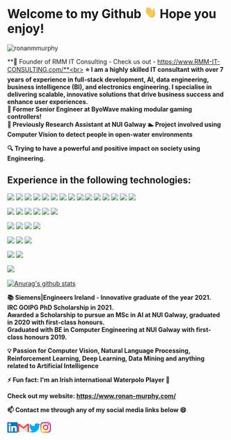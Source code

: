 <h1>Welcome to my Github <img src="https://github.com/ronanmmurphy/ronanmmurphy/blob/main/Hi.gif" width="29px"> Hope you enjoy!</h1>

<p align="left"> <img src=https://komarev.com/ghpvc/?username=ronanmmurphy alt=ronanmmurphy> </p>

**🔭 Founder of RMM IT Consulting - Check us out - https://www.RMM-IT-CONSULTING.com/**<br>
**⭐ I am a highly skilled IT consultant with over 7 years of experience in full-stack development, AI, data engineering, business intelligence (BI), and electronics engineering. I specialise in delivering scalable, innovative solutions that drive business success and enhance user experiences.**<br>
**🔭 Former Senior Engineer at ByoWave making modular gaming controllers!**<br>
**🔭  Previously Research Assistant at NUI Galway
  🏊  Project involved using Computer Vision to detect people in open-water environments**

**🔍 Trying to have a powerful and positive impact on society using Engineering.**

<h2>Experience in the following technologies:</h2>

<p float="left">
  	<code><a href="https://www.python.org/" target="_blank"><img height="50" src="https://www.vectorlogo.zone/logos/python/python-ar21.svg"></a></code>
  <code><a href="https://www.javascript.com/" target="_blank"><img height="50"  src="https://www.vectorlogo.zone/logos/javascript/javascript-ar21.svg"></a></code>
  <code><a href="https://react.dev/" target="_blank"><img height="50"  src="https://www.vectorlogo.zone/logos/reactjs/reactjs-ar21.svg"></a></code>
  <code><a href="https://redux.js.org/" target="_blank"><img height="50"  src="https://www.vectorlogo.zone/logos/js_redux/js_redux-ar21.svg"></a></code>
  <code><a href="https://nodejs.org/en" target="_blank"><img height="50"  src="https://www.vectorlogo.zone/logos/nodejs/nodejs-ar21.svg"></a></code>
  <code><a href="https://expressjs.com/" target="_blank"><img height="50"  src="https://www.vectorlogo.zone/logos/expressjs/expressjs-ar21.svg"></a></code>
  <code><a href="https://www.djangoproject.com/" target="_blank"><img height="50" src="https://www.vectorlogo.zone/logos/djangoproject/djangoproject-ar21.svg"></a></code>
  <code><a href="https://www.vectorlogo.zone/logos/palletsprojects_flask/" target="_blank"><img height="50" src="https://www.vectorlogo.zone/logos/palletsprojects_flask/palletsprojects_flask-ar21.svg"></a></code>
   <code><a href="https://www.php.net/" target="_blank"><img height="50" src="https://www.vectorlogo.zone/logos/php/php-ar21.svg"></a></code>
   <code><a href="https://laravel.com/" target="_blank"><img height="50" src="https://www.vectorlogo.zone/logos/laravel/laravel-ar21.svg"></a></code>
  <code><a href="https://www.java.com/en/" target="_blank"><img height="50" src="https://www.vectorlogo.zone/logos/java/java-ar21.svg"></a></code>
  <code><a href="https://www.android.com/" target="_blank"><img height="50" src="https://www.vectorlogo.zone/logos/android/android-ar21.svg"></a></code>
    <code><a href="https://azure.microsoft.com/en-us/" target="_blank"><img height="50" src="https://www.vectorlogo.zone/logos/microsoft_azure/microsoft_azure-ar21.svg"></a></code>
  <code><a href="https://cloud.google.com/" target="_blank"><img height="50" src="https://www.vectorlogo.zone/logos/google_cloud/google_cloud-ar21.svg"></a></code>
  <code><a href="https://aws.amazon.com/" target="_blank"><img height="50" src="https://www.vectorlogo.zone/logos/amazon_aws/amazon_aws-ar21.svg"></a></code>
  
  <code><a href="https://www.tensorflow.org/" target="_blank"><img height="50" src="https://www.vectorlogo.zone/logos/tensorflow/tensorflow-ar21.svg"></a></code>
  <code><a href="https://pytorch.org/" target="_blank"><img height="50" src="https://www.vectorlogo.zone/logos/pytorch/pytorch-ar21.svg"></a></code>
  <code><a href="https://opencv.org/" target="_blank"><img height="50" src="https://www.vectorlogo.zone/logos/opencv/opencv-ar21.svg"></a></code>
  <code><a href="https://jupyter.org/" target="_blank"><img height="50" src="https://www.vectorlogo.zone/logos/jupyter/jupyter-ar21.svg"></a></code>
  <code><a href="https://hadoop.apache.org/" target="_blank"><img height="50" src="https://www.vectorlogo.zone/logos/apache_hadoop/apache_hadoop-ar21.svg"></a></code>
  <code><a href="https://spark.apache.org/" target="_blank"><img height="50" src="https://www.vectorlogo.zone/logos/apache_spark/apache_spark-ar21.svg"></a></code>
  
  <code><a href="https://www.mysql.com/" target="_blank"><img height="50" src="https://www.vectorlogo.zone/logos/mysql/mysql-ar21.svg"></a></code>
  <code><a href="https://www.mongodb.com/" target="_blank"><img height="50" src="https://www.vectorlogo.zone/logos/mongodb/mongodb-ar21.svg"></a></code>
  <code><a href="https://www.postgresql.org/" target="_blank"><img height="50" src="https://www.vectorlogo.zone/logos/postgresql/postgresql-ar21.svg"></a></code>
  <code><a href="https://www.arduino.cc/" target="_blank"><img height="50" src="https://www.vectorlogo.zone/logos/arduino/arduino-ar21.svg"></a></code>
 
  <code><a href="https://www.json.org/" target="_blank"><img height="50" src="https://www.vectorlogo.zone/logos/json/json-ar21.svg"></a></code>
  <code><a href="https://www.r-project.org/" target="_blank"><img height="50" src="https://www.vectorlogo.zone/logos/r-project/r-project-ar21.svg"></a></code>
  <code><a href="https://www.atlassian.com/software/jira" target="_blank"><img height="50" src="https://www.vectorlogo.zone/logos/atlassian_jira/atlassian_jira-ar21.svg"></a></code>
  
  <code><a href="https://git-scm.com/" target="_blank"><img height="50" src="https://www.vectorlogo.zone/logos/git-scm/git-scm-ar21.svg"></a></code>
  <code><a href="https://gradle.org/" target="_blank"><img height="50" src="https://www.vectorlogo.zone/logos/gradle/gradle-ar21.svg"></a></code>
  
  <code><a href="https://www.shippable.com/" target="_blank"><img height="50" src="https://www.vectorlogo.zone/logos/shippable/shippable-ar21.svg"></a></code>
</p>

[![Anurag's github stats](https://github-readme-stats.vercel.app/api?username=ronanmmurphy)](https://github.com/anuraghazra/github-readme-stats)

**📚  Siemens|Engineers Ireland - Innovative graduate of the year 2021.<br>
      IRC GOIPG PhD Scholarship in 2021.<br>
      Awarded a Scholarship to pursue an MSc in AI at NUI Galway, graduated in 2020 with first-class honours.<br>
      Graduated with BE in Computer Engineering at NUI Galway with first-class honours 2019.**

**💡 Passion for Computer Vision, Natural Language Processing, Reinforcement Learning, Deep Learning, Data Mining and anything related to Artificial Intelligence**


**⚡ Fun fact: I'm an Irish international Waterpolo Player 🤽**

**Check out my website: https://www.ronan-murphy.com/**

**📫 Contact me through any of my social media links below 😄**

<p float=left>
  <a href="https://www.linkedin.com/in/ronanmmurphy/" target="_blank">
   <img align="left" alt="Ronan's | Linkedin" width="24px" src="https://github.com/ronanmmurphy/ronanmmurphy/blob/main/Linkedin.svg" />
  </a>
  <a href="mailto:ronanmmurphy77@gmail.com/" target="_blank">
    <img align="left" alt="Ronan's | Gmail" width="26px" src="https://github.com/ronanmmurphy/ronanmmurphy/blob/main/Gmail.svg" />
  </a>
  <a href="https://twitter.com/ronanmurphy4/" target="_blank">
    <img align="left" alt="Ronan's | Twitter" width="26px" src="https://github.com/ronanmmurphy/ronanmmurphy/blob/main/Twitter.svg" />
  </a>
  <a href="https://www.instagram.com/kingmurf7/" target="_blank">
    <img align="left" alt="Ronan's | Instagram" width="24px" src="https://github.com/ronanmmurphy/ronanmmurphy/blob/main/Instagram.svg"  />
  </a>
</p>

